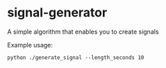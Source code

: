 # signal-generator
A simple algorithm that enables you to create signals

Example usage:
```
python ./generate_signal --length_seconds 10
```
